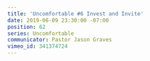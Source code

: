 ```yaml
---
title: 'Uncomfortable #6 Invest and Invite'
date: 2019-06-09 23:30:00 -07:00
position: 62
series: Uncomfortable
communicator: Pastor Jason Graves
vimeo_id: 341374724
---
```


